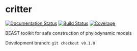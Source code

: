 # critter
[![Documentation Status](https://readthedocs.org/projects/critter/badge/?version=latest)](https://critter.readthedocs.io/en/latest/?badge=latest)
[![Build Status](https://travis-ci.com/esteinig/critter.svg?branch=main)](https://travis-ci.com/esteinig/critter)
[![Coverage](https://codecov.io/gh/esteinig/critter/branch/main/graph/badge.svg?token=HTRLQ2MAWA)](https://codecov.io/gh/esteinig/critter)

BEAST toolkit for safe construction of phylodynamic models

Development branch: `git checkout v0.1.0`
